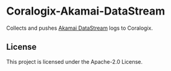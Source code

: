 # Coralogix-Akamai-DataStream

Collects and pushes [Akamai DataStream](https://developer.akamai.com/api/web_performance/datastream/v1.html) logs to Coralogix.

## License

This project is licensed under the Apache-2.0 License.
